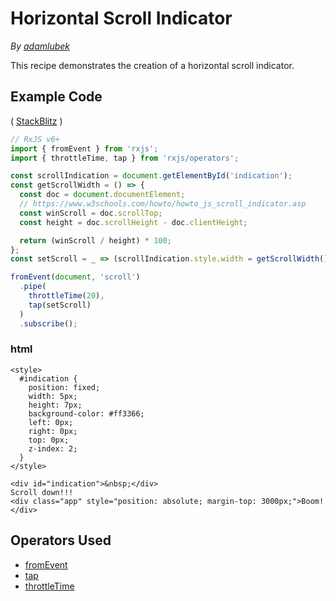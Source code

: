 # Horizontal Scroll Indicator

_By_ [_adamlubek_](https://github.com/adamlubek)

This recipe demonstrates the creation of a horizontal scroll indicator.

## Example Code

\( [StackBlitz](https://stackblitz.com/edit/rxjs-horizontal-scroll-indicator?file=index.ts) \)

```javascript
// RxJS v6+
import { fromEvent } from 'rxjs';
import { throttleTime, tap } from 'rxjs/operators';

const scrollIndication = document.getElementById('indication');
const getScrollWidth = () => {
  const doc = document.documentElement;
  // https://www.w3schools.com/howto/howto_js_scroll_indicator.asp
  const winScroll = doc.scrollTop;
  const height = doc.scrollHeight - doc.clientHeight;

  return (winScroll / height) * 100;
};
const setScroll = _ => (scrollIndication.style.width = getScrollWidth() + '%');

fromEvent(document, 'scroll')
  .pipe(
    throttleTime(20),
    tap(setScroll)
  )
  .subscribe();
```

### html

```markup
<style>
  #indication {
    position: fixed;
    width: 5px;
    height: 7px;
    background-color: #ff3366;
    left: 0px;
    right: 0px;
    top: 0px;
    z-index: 2;
  }
</style>

<div id="indication">&nbsp;</div>
Scroll down!!!
<div class="app" style="position: absolute; margin-top: 3000px;">Boom!</div>
```

## Operators Used

* [fromEvent](../operators/creation/fromevent.md)
* [tap](../operators/utility/do.md)
* [throttleTime](../operators/filtering/throttletime.md)

